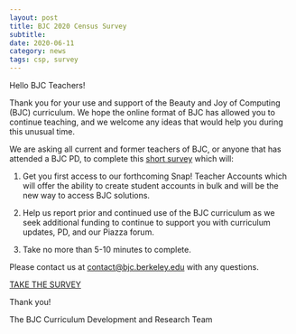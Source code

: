 ```yaml
---
layout: post
title: BJC 2020 Census Survey
subtitle: 
date: 2020-06-11
category: news
tags: csp, survey
---
```


Hello BJC Teachers!

Thank you for your use and support of the Beauty and Joy of Computing (BJC) curriculum. We hope the online format of BJC has allowed you to continue teaching, and we welcome any ideas that would help you during this unusual time.

We are asking all current and former teachers of BJC, or anyone that has attended a BJC PD, to complete this [short survey][survey-link] which will:

1. Get you first access to our forthcoming Snap! Teacher Accounts which will offer the ability to create student accounts in bulk and will be the new way to access BJC solutions.

2. Help us report prior and continued use of the BJC curriculum as we seek additional funding to continue to support you with curriculum updates, PD, and our Piazza forum.

3. Take no more than 5-10 minutes to complete.

Please contact us at [contact@bjc.berkeley.edu](mailto:contact@bjc.berkeley.edu) with any questions.

[TAKE THE SURVEY][survey-link]

Thank you!

The BJC Curriculum Development and Research Team

[survey-link]: https://www.surveymonkey.com/r/BJCcensus2020
